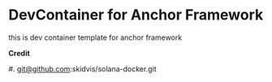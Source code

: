 DevContainer for Anchor Framework
=================================

this is dev container template for anchor framework


**Credit**

#. git@github.com:skidvis/solana-docker.git

